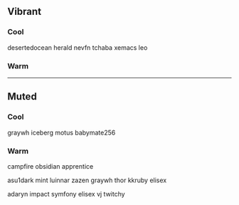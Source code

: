 ## Vibrant
### Cool
desertedocean
herald
nevfn
tchaba
xemacs
leo

### Warm

---

## Muted
### Cool
graywh
iceberg
motus
babymate256

### Warm
campfire
obsidian
apprentice


asu1dark
mint
luinnar
zazen
graywh
thor
kkruby
elisex

adaryn
impact
symfony
elisex
vj
twitchy